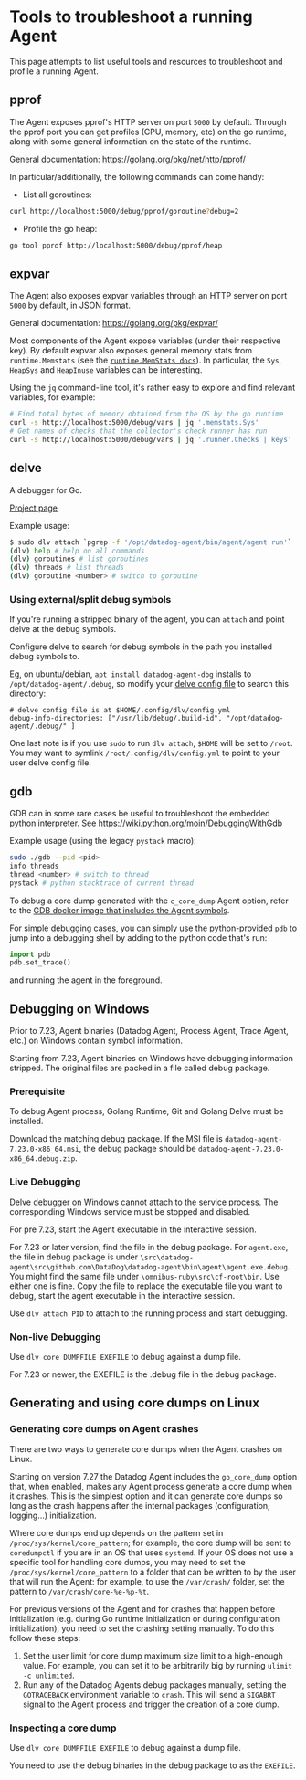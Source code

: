 # Tools to troubleshoot a running Agent

This page attempts to list useful tools and resources to troubleshoot and profile
a running Agent.

## pprof

The Agent exposes pprof's HTTP server on port `5000` by default. Through the pprof port
you can get profiles (CPU, memory, etc) on the go runtime, along with some general information
on the state of the runtime.

General documentation: https://golang.org/pkg/net/http/pprof/

In particular/additionally, the following commands can come handy:

* List all goroutines:
```sh
curl http://localhost:5000/debug/pprof/goroutine?debug=2
```
* Profile the go heap:
```sh
go tool pprof http://localhost:5000/debug/pprof/heap
```

## expvar

The Agent also exposes expvar variables through an HTTP server on port `5000` by default, in JSON format.

General documentation: https://golang.org/pkg/expvar/

Most components of the Agent expose variables (under their respective key). By default expvar also exposes
general memory stats from `runtime.Memstats` (see the [`runtime.MemStats docs`][runtime-docs]). In particular,
the `Sys`, `HeapSys` and `HeapInuse` variables can be interesting.

Using the `jq` command-line tool, it's rather easy to explore and find relevant variables, for example:
```sh
# Find total bytes of memory obtained from the OS by the go runtime
curl -s http://localhost:5000/debug/vars | jq '.memstats.Sys'
# Get names of checks that the collector's check runner has run
curl -s http://localhost:5000/debug/vars | jq '.runner.Checks | keys'
```

## delve

A debugger for Go.

[Project page][delve-project-page]

Example usage:
```sh
$ sudo dlv attach `pgrep -f '/opt/datadog-agent/bin/agent/agent run'`
(dlv) help # help on all commands
(dlv) goroutines # list goroutines
(dlv) threads # list threads
(dlv) goroutine <number> # switch to goroutine
```

### Using external/split debug symbols
If you're running a stripped binary of the agent, you can `attach` and point
delve at the debug symbols.

Configure delve to search for debug symbols in the path you installed debug
symbols to.

Eg, on ubuntu/debian, `apt install datadog-agent-dbg` installs to
`/opt/datadog-agent/.debug`, so modify your [delve config
file](https://github.com/go-delve/delve/blob/master/Documentation/cli/README.md#configuration-and-command-history)
to search this directory:

```
# delve config file is at $HOME/.config/dlv/config.yml
debug-info-directories: ["/usr/lib/debug/.build-id", "/opt/datadog-agent/.debug/" ]
```

One last note is if you use `sudo` to run `dlv attach`, `$HOME` will be set to `/root`.
You may want to symlink `/root/.config/dlv/config.yml` to point to your user
delve config file.

## gdb

GDB can in some rare cases be useful to troubleshoot the embedded python interpreter.
See https://wiki.python.org/moin/DebuggingWithGdb

Example usage (using the legacy `pystack` macro):
```sh
sudo ./gdb --pid <pid>
info threads
thread <number> # switch to thread
pystack # python stacktrace of current thread
```

To debug a core dump generated with the `c_core_dump` Agent option, refer to the [GDB docker image
that includes the Agent symbols][gdb-image].

For simple debugging cases, you can simply use the python-provided `pdb` to jump into
a debugging shell by adding to the python code that's run:
```python
import pdb
pdb.set_trace()
```
and running the agent in the foreground.

## Debugging on Windows

Prior to 7.23, Agent binaries (Datadog Agent, Process Agent, Trace Agent, etc.) on Windows contain symbol information.

Starting from 7.23, Agent binaries on Windows have debugging information stripped. The original files are packed in a
file called debug package.

### Prerequisite

To debug Agent process, Golang Runtime, Git and Golang Delve must be installed.

Download the matching debug package. If the MSI file is `datadog-agent-7.23.0-x86_64.msi`, the debug package should be
`datadog-agent-7.23.0-x86_64.debug.zip`.

### Live Debugging

Delve debugger on Windows cannot attach to the service process. The corresponding Windows service must be stopped and
disabled.

For pre 7.23, start the Agent executable in the interactive session.

For 7.23 or later version, find the file in the debug package. For `agent.exe`, the file in debug package is under
`\src\datadog-agent\src\github.com\DataDog\datadog-agent\bin\agent\agent.exe.debug`. You might find the same file under
`\omnibus-ruby\src\cf-root\bin`. Use either one is fine. Copy the file to replace the executable file you want to debug,
start the agent executable in the interactive session.

Use `dlv attach PID` to attach to the running process and start debugging.

### Non-live Debugging

Use `dlv core DUMPFILE EXEFILE` to debug against a dump file.

For 7.23 or newer, the EXEFILE is the .debug file in the debug package.


## Generating and using core dumps on Linux

### Generating core dumps on Agent crashes

There are two ways to generate core dumps when the Agent crashes on Linux.

Starting on version 7.27 the Datadog Agent includes the `go_core_dump` option that, when enabled, makes any Agent process generate a core dump when it crashes. This is the simplest option and it can generate core dumps so long as the crash happens after the internal packages (configuration, logging...) initialization.

Where core dumps end up depends on the pattern set in `/proc/sys/kernel/core_pattern`; for example, the core dump will be sent to `coredumpctl` if you are in an OS that uses `systemd`. If your OS does not use a specific tool for handling core dumps, you may need to set the `/proc/sys/kernel/core_pattern` to a folder that can be written to by the user that will run the Agent: for example, to use the `/var/crash/` folder, set the pattern to `/var/crash/core-%e-%p-%t`.

For previous versions of the Agent and for crashes that happen before initialization (e.g. during Go runtime initialization or during configuration initialization), you need to set the crashing setting manually. To do this follow these steps:

1. Set the user limit for core dump maximum size limit to a high-enough value. For example, you can set it to be arbitrarily big by running `ulimit -c unlimited`.
2. Run any of the Datadog Agents debug packages manually, setting the `GOTRACEBACK` environment variable to `crash`. This will send a `SIGABRT` signal to the Agent process and trigger the creation of a core dump.


### Inspecting a core dump

Use `dlv core DUMPFILE EXEFILE` to debug against a dump file.

You need to use the debug binaries in the debug package to as the `EXEFILE`.

[runtime-docs]: https://golang.org/pkg/runtime/#MemStats
[delve-project-page]: https://github.com/derekparker/delve
[gdb-image]: /tools/gdb

